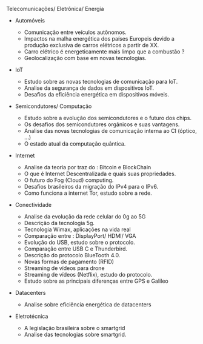 Telecomunicações/ Eletrônica/ Energia

- Automóveis
    - Comunicação entre veículos autônomos.
    - Impactos na malha energética dos países Europeis devido a produção exclusiva de carros elétricos a partir de XX.
    - Carro elétrico é energeticamente mais limpo que a combustão ?
    - Geolocalização com base em novas tecnologias.

- IoT
    - Estudo sobre as novas tecnologias de comunicação para IoT.
    - Analise da segurança de dados em dispositivos IoT.
    - Desafios da eficiência energética em dispositivos móveis.
    
- Semicondutores/ Computação
    - Estudo sobre a evolução dos semicondutores e o futuro dos chips.
    - Os desafios dos semicondutores orgânicos e suas vantagens. 
    - Analise das novas tecnologias de comunicação interna ao CI (óptico, ...)
    - O estado atual da computação quântica.
 
- Internet 
    - Analise da teoria por traz do : Bitcoin e BlockChain
    - O que é Internet Descentralizada e quais suas propriedades.
    - O futuro do Fog (Cloud) computing. 
    - Desafios brasileiros da migração do IPv4 para o IPv6.
    - Como funciona a internet Tor, estudo sobre a rede.
    
- Conectividade
    - Analise da evolução da rede celular do 0g ao 5G
    - Descrição da tecnologia 5g.
    - Tecnologia Wimax, aplicações na vida real
    - Comparação entre : DisplayPort/ HDMI/ VGA
    - Evolução do USB, estudo sobre o protocolo.
    - Comparação entre USB C e Thunderbird.
    - Descrição do protocolo BlueTooth 4.0.
    - Novas formas de pagamento (RFID)
    - Streaming de vídeos para drone 
    - Streaming de vídeos (Netflix), estudo do protocolo.
    - Estudo sobre as principais diferenças entre GPS e Galileo
    
- Datacenters
    - Analise sobre eficiência energética de datacenters

- Eletrotécnica
    - A legislação brasileira sobre o smartgrid
    - Analise das tecnologias sobre smartgrid.
